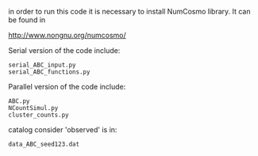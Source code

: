 in order to run this code it is necessary to install NumCosmo library.
It can be found in 

http://www.nongnu.org/numcosmo/


Serial version of the code include:

    serial_ABC_input.py
    serial_ABC_functions.py


Parallel version of the code include:

    ABC.py
    NCountSimul.py
    cluster_counts.py


catalog consider 'observed' is in:
 
    data_ABC_seed123.dat
